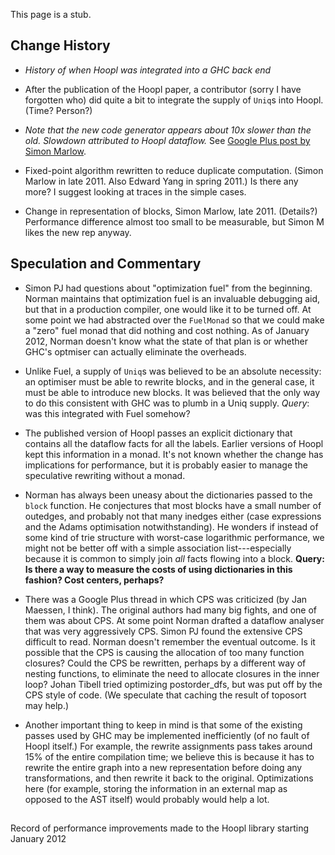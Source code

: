 
This page is a stub.


## Change History


- *History of when Hoopl was integrated into a GHC back end*

- After the publication of the Hoopl paper, a contributor (sorry I have forgotten who) did quite a bit to integrate the supply of `Uniq`s into Hoopl.  (Time? Person?)

- *Note that the new code generator appears about 10x slower than the old.  Slowdown attributed to Hoopl dataflow.*   See [
  Google Plus post by Simon Marlow](https://plus.google.com/107890464054636586545/posts/dBbewpRfw6R).

- Fixed-point algorithm rewritten to reduce duplicate computation.  (Simon Marlow in late 2011.  Also Edward Yang in spring 2011.) Is there any more? I suggest looking at traces in the simple cases.

- Change in representation of blocks, Simon Marlow, late 2011.  (Details?)  Performance difference almost too small to be measurable, but Simon M likes the new rep anyway.

## Speculation and Commentary


- Simon PJ had questions about "optimization fuel" from the beginning.  Norman maintains that optimization fuel is an invaluable debugging aid, but that in a production compiler, one would like it to be turned off.   At some point we had abstracted over the `FuelMonad` so that we could make a "zero" fuel monad that did nothing and cost nothing.  As of January 2012, Norman doesn't know what the state of that plan is or whether GHC's optmiser can actually eliminate the overheads.

- Unlike Fuel, a supply of `Uniq`s was believed to be an absolute necessity: an optimiser must be able to rewrite blocks, and in the general case, it must be able to introduce new blocks.  It was believed that the only way to do this consistent with GHC was to plumb in a Uniq supply.   *Query*: was this integrated with Fuel somehow?

- The published version of Hoopl passes an explicit dictionary that contains all the dataflow facts for all the labels.   Earlier versions of Hoopl kept this information in a monad.  It's not known whether the change has implications for performance, but it is probably easier to manage the speculative rewriting without a monad.

- Norman has always been uneasy about the dictionaries passed to the `block` function.  He conjectures that most blocks have a small number of outedges, and probably not that many inedges either (case expressions and the Adams optimisation notwithstanding).  He wonders if instead of some kind of trie structure with worst-case logarithmic performance, we might not be better off with a simple association list---especially because it is common to simply join *all* facts flowing into a block.   **Query: Is there a way to measure the costs of using dictionaries in this fashion?  Cost centers, perhaps?**

- There was a Google Plus thread in which CPS was criticized (by Jan Maessen, I think).  The original authors had many big fights, and one of them was about CPS.  At some point Norman drafted a dataflow analyser that was very aggressively CPS.  Simon PJ found the extensive CPS difficult to read.  Norman doesn't remember the eventual outcome.   Is it possible that the CPS is causing the allocation of too many function closures?   Could the CPS be rewritten, perhaps by a different way of nesting functions, to eliminate the need to allocate closures in the inner loop?  Johan Tibell tried optimizing postorder\_dfs, but was put off by the CPS style of code. (We speculate that caching the result of toposort may help.)

- Another important thing to keep in mind is that some of the existing passes used by GHC may be implemented inefficiently (of no fault of Hoopl itself.) For example, the rewrite assignments pass takes around 15% of the entire compilation time; we believe this is because it has to rewrite the entire graph into a new representation before doing any transformations, and then rewrite it back to the original. Optimizations here (for example, storing the information in an external map as opposed to the AST itself) would probably would help a lot.

##
Record of performance improvements made to the Hoopl library starting January 2012


